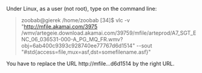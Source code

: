 Under Linux, as a user (not root), type on the command line:

> zoobab@gierek /home/zoobab [34]$ vlc -v "<http://mfile.akamai.com/3975>   /wmv/artegeie.download.akamai.com/39759/mfile/arteprod/A7_SGT_ENC_06_036531-000-A_PG_MQ_FR.wmv?obj=6ab400c9393c928740ee77767d6d1514" --sout "#std{access=file,mux=asf,dst=somefilename.asf}"

You have to replace the URL http://mfile...d6d1514 by the right URL.